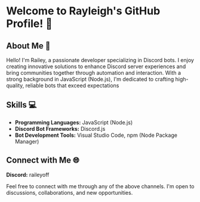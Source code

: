 # Welcome to Rayleigh's GitHub Profile! 👋

## About Me 💬

Hello! I'm Railey, a passionate developer specializing in Discord bots. I enjoy creating innovative solutions to enhance Discord server experiences and bring communities together through automation and interaction. With a strong background in JavaScript (Node.js), I'm dedicated to crafting high-quality, reliable bots that exceed expectations

## Skills 💻

- **Programming Languages:** JavaScript (Node.js)
- **Discord Bot Frameworks:** Discord.js
- **Bot Development Tools:** Visual Studio Code, npm (Node Package Manager)

## Connect with Me 🌐

**Discord:** raileyoff

Feel free to connect with me through any of the above channels. I'm open to discussions, collaborations, and new opportunities.
